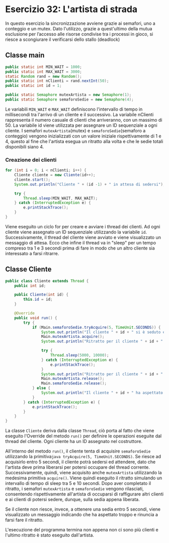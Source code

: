 # Esercizio 32: L'artista di strada

In questo esercizio la sincronizzazione avviene grazie ai semafori, uno a conteggio e un mutex.
Dato l'utilizzo, grazie a quest'ultimo della mutua esclusione per l’accesso alle risorse condivise tra i processi in gioco, si riesce a scongiurare il verificarsi dello stallo (deadlock)

## Classe main
```java
public static int MIN_WAIT = 1000; 
public static int MAX_WAIT = 3000; 
static Random rand = new Random();
public static int nClienti = rand.nextInt(50); 
public static int id = 1; 

public static Semaphore mutexArtista = new Semaphore(1); 
public static Semaphore semaforoSedie = new Semaphore(4); 
```
Le variabili `MIN_WAIT` e `MAX_WAIT` definiscono l'intervallo di tempo in millisecondi tra l'arrivo di un cliente e il successivo. La variabile nClienti rappresenta il numero casuale di clienti che arriveranno, con un massimo di 50. La variabile id viene utilizzata per assegnare un ID sequenziale a ogni cliente. I semafori `mutexArtista`(mutex) e `semaforoSedie`(semaforo a conteggio) vengono inizializzati con un valore iniziale rispettivamente di 1 e 4, questo al fine che l'artista esegua un ritratto alla volta e che le sedie totali disponibili siano 4.

### Creazione dei clienti
```java
for (int i = 0; i < nClienti; i++) {
    Cliente cliente = new Cliente(id++);
    cliente.start();
    System.out.println("Cliente " + (id -1) + " in attesa di sedersi");

    try {
        Thread.sleep(MIN_WAIT, MAX_WAIT);
    } catch (InterruptedException e) {
        e.printStackTrace();
    }
}
```
Viene eseguito un ciclo for per creare e avviare i thread dei clienti. Ad ogni cliente viene assegnato un ID sequenziale utilizzando la variabile `id`. Successivamente, il thread del cliente viene avviato e viene visualizzato un messaggio di attesa. Ecco che infine il thread va in "sleep" per un tempo compreso tra 1 e 3 secondi prima di fare in modo che un altro cliente sia interessato a farsi ritrarre.

## Classe Cliente
```java
public class Cliente extends Thread {
    public int id;

    public Cliente(int id) {
        this.id = id;
    }

    @Override
    public void run() {
        try {
            if (Main.semaforoSedie.tryAcquire(5, TimeUnit.SECONDS)) {
                System.out.println("Il cliente " + id + " si è seduto e attende...");
                Main.mutexArtista.acquire();
                System.out.println("Ritratto per il cliente " + id + " iniziato");

                try {
                    Thread.sleep(5000, 10000);
                } catch (InterruptedException e) {
                    e.printStackTrace();
                }
                System.out.println("Ritratto per il cliente " + id + " finito");
                Main.mutexArtista.release();
                Main.semaforoSedie.release();
            } else {
                System.out.println("Il cliente " + id + " ha aspettato troppo e se ne è andato");
            }
        } catch (InterruptedException e) {
            e.printStackTrace();
        }
    }
}
```

La classe `Cliente` deriva dalla classe `Thread`, ciò porta al fatto che viene eseguito l'Override del metodo `run()` per definire le operazioni eseguite dal thread del cliente. Ogni cliente ha un ID assegnato nel costruttore.

All'interno del metodo `run()`, il cliente tenta di acquisire `semaforoSedie` utilizzando la primitiva```java tryAcquire(5, TimeUnit.SECONDS)```. 
Se riesce ad acquisirlo entro 5 secondi, il cliente potrà sedersi ed attendere, dato che l'artista deve prima liberarsi per potersi occupare del thread corrente. Successivamente, quindi,  viene acquisito anche `mutexArtista` utilizzando la medesima primitiva `acquire()`. Viene quindi eseguito il ritratto simulando un intervallo di tempo di sleep tra 5 e 10 secondi. Dopo aver completato il ritratto, i semafori `mutexArtista` e `semaforoSedie` vengono rilasciati, consentendo rispettivamente all'artista di occuparsi di raffigurare altri clienti e ai clienti di potersi sedere, dunque, sulla sedia appena liberata.

Se il cliente non riesce, invece, a ottenere una sedia entro 5 secondi, viene visualizzato un messaggio indicando che ha aspettato troppo e rinuncia a farsi fare il ritratto.

L'esecuzione del programma termina non appena non ci sono più clienti e l'ultimo ritratto è stato eseguito dall'artista.
